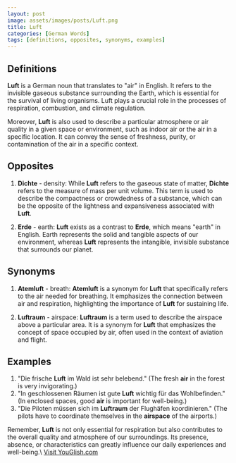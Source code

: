 ```yaml
---
layout: post
image: assets/images/posts/Luft.png
title: Luft
categories: [German Words]
tags: [definitions, opposites, synonyms, examples]
---
```



## Definitions

**Luft** is a German noun that translates to "air" in English. It refers to the invisible gaseous substance surrounding the Earth, which is essential for the survival of living organisms. Luft plays a crucial role in the processes of respiration, combustion, and climate regulation.

Moreover, **Luft** is also used to describe a particular atmosphere or air quality in a given space or environment, such as indoor air or the air in a specific location. It can convey the sense of freshness, purity, or contamination of the air in a specific context.


## Opposites

1. **Dichte** - density: While **Luft** refers to the gaseous state of matter, **Dichte** refers to the measure of mass per unit volume. This term is used to describe the compactness or crowdedness of a substance, which can be the opposite of the lightness and expansiveness associated with **Luft**.

2. **Erde** - earth: **Luft** exists as a contrast to **Erde**, which means "earth" in English. Earth represents the solid and tangible aspects of our environment, whereas **Luft** represents the intangible, invisible substance that surrounds our planet.


## Synonyms

1. **Atemluft** - breath: **Atemluft** is a synonym for **Luft** that specifically refers to the air needed for breathing. It emphasizes the connection between air and respiration, highlighting the importance of **Luft** for sustaining life.

2. **Luftraum** - airspace: **Luftraum** is a term used to describe the airspace above a particular area. It is a synonym for **Luft** that emphasizes the concept of space occupied by air, often used in the context of aviation and flight.


## Examples

1. "Die frische **Luft** im Wald ist sehr belebend." (The fresh **air** in the forest is very invigorating.)
2. "In geschlossenen Räumen ist gute **Luft** wichtig für das Wohlbefinden." (In enclosed spaces, good **air** is important for well-being.)
3. "Die Piloten müssen sich im **Luftraum** der Flughäfen koordinieren." (The pilots have to coordinate themselves in the **airspace** of the airports.)

Remember, **Luft** is not only essential for respiration but also contributes to the overall quality and atmosphere of our surroundings. Its presence, absence, or characteristics can greatly influence our daily experiences and well-being.\ <a id="yg-widget-0" class="youglish-widget" data-query="Luft" data-lang="german" data-components="8412" data-auto-start="0" data-bkg-color="theme_light" data-title="How%20to%20pronounce%20Luft%20in%20German"  rel="nofollow" href="https://youglish.com">Visit YouGlish.com</a><script async src="https://youglish.com/public/emb/widget.js" charset="utf-8"></script>